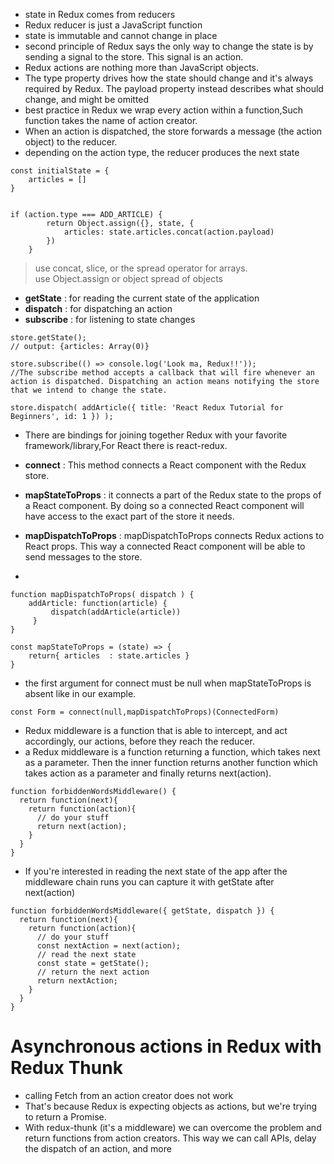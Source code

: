    * state in Redux comes from reducers 
   * Redux reducer is just a JavaScript function
   * state is immutable and cannot change in place
   * second principle of Redux says the only way to change the state is by sending a signal to the store. This signal is an action.
   * Redux actions are nothing more than JavaScript objects.
   * The type property drives how the state should change and it's always required by Redux. The payload property instead describes what should change, and might be omitted
   * best practice in Redux we wrap every action within a function,Such function takes the name of action creator.
   * When an action is dispatched, the store forwards a message (the action object) to the reducer.
   * depending on the action type, the reducer produces the next state

```
const initialState = {
    articles = []
}


if (action.type === ADD_ARTICLE) {
        return Object.assign({}, state, {
            articles: state.articles.concat(action.payload)
        })
    }
```    
> use concat, slice, or the spread operator for arrays.<br>
> use Object.assign or object spread of objects


* __getState__ :  for reading the current state of the application
* __dispatch__  :  for dispatching an action
* __subscribe__ :  for listening to state changes


```
store.getState();
// output: {articles: Array(0)}

store.subscribe(() => console.log('Look ma, Redux!!'));
//The subscribe method accepts a callback that will fire whenever an action is dispatched. Dispatching an action means notifying the store that we intend to change the state.

store.dispatch( addArticle({ title: 'React Redux Tutorial for Beginners', id: 1 }) );

```


* There are bindings for joining together Redux with your favorite framework/library,For React there is react-redux.
  
* __connect__ : This method connects a React component with the Redux store.
* __mapStateToProps__ : it connects a part of the Redux state to the props of a React component. By doing so a connected React component will have access to the exact part of the store it needs.
* __mapDispatchToProps__ : mapDispatchToProps connects Redux actions to React props. This way a connected React component will be able to send messages to the store.
*  

```
function mapDispatchToProps( dispatch ) {
    addArticle: function(article) {
         dispatch(addArticle(article))
     }
}

const mapStateToProps = (state) => {
    return{ articles  : state.articles }    
}
```

* the first argument for connect must be null when mapStateToProps is absent like in our example.

```
const Form = connect(null,mapDispatchToProps)(ConnectedForm)
```

* Redux middleware is a function that is able to intercept, and act accordingly, our actions, before they reach the reducer.
* a Redux middleware is a function returning a function, which takes next as a parameter. Then the inner function returns another function which takes action as a parameter and finally returns next(action).
```
function forbiddenWordsMiddleware() {
  return function(next){
    return function(action){
      // do your stuff
      return next(action);
    }
  }
}
```
* If you're interested in reading the next state of the app after the middleware chain runs you can capture it with getState after next(action)
```
function forbiddenWordsMiddleware({ getState, dispatch }) {
  return function(next){
    return function(action){
      // do your stuff
      const nextAction = next(action);
      // read the next state
      const state = getState();
      // return the next action
      return nextAction;  
    }
  }
}
```
# Asynchronous actions in Redux with Redux Thunk
* calling Fetch from an action creator does not work
* That's because Redux is expecting objects as actions, but we're trying to return a Promise.
* With redux-thunk (it's a middleware) we can overcome the problem and return functions from action creators. This way we can call APIs, delay the dispatch of an action, and more
